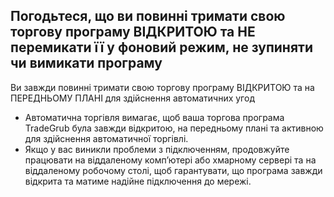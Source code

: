 
## Погодьтеся, що ви повинні тримати свою торгову програму ВІДКРИТОЮ та НЕ перемикати її у фоновий режим, не зупиняти чи вимикати програму

Ви завжди повинні тримати свою торгову програму ВІДКРИТОЮ та на ПЕРЕДНЬОМУ ПЛАНІ для здійснення автоматичних угод
- Автоматична торгівля вимагає, щоб ваша торгова програма TradeGrub була завжди відкритою, на передньому плані та активною для здійснення автоматичної торгівлі.
- Якщо у вас виникли проблеми з підключенням, продовжуйте працювати на віддаленому комп’ютері або хмарному сервері та на віддаленому робочому столі, щоб гарантувати, що програма завжди відкрита та матиме надійне підключення до мережі.
